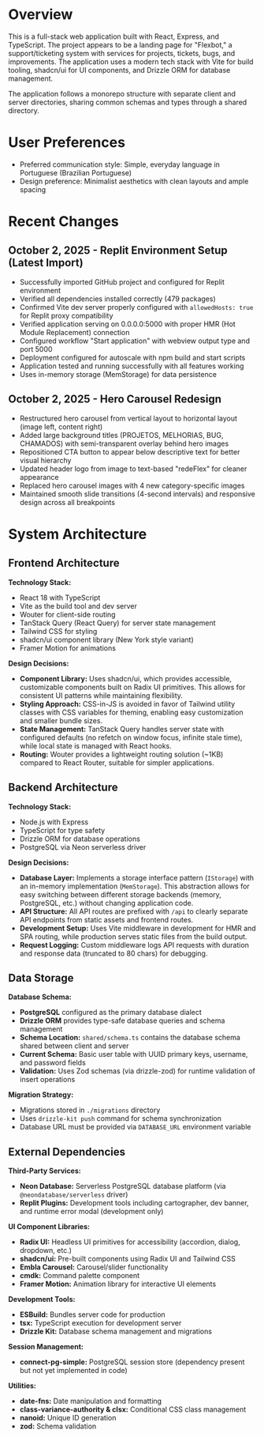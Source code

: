 # Overview

This is a full-stack web application built with React, Express, and TypeScript. The project appears to be a landing page for "Flexbot," a support/ticketing system with services for projects, tickets, bugs, and improvements. The application uses a modern tech stack with Vite for build tooling, shadcn/ui for UI components, and Drizzle ORM for database management.

The application follows a monorepo structure with separate client and server directories, sharing common schemas and types through a shared directory.

# User Preferences

- Preferred communication style: Simple, everyday language in Portuguese (Brazilian Portuguese)
- Design preference: Minimalist aesthetics with clean layouts and ample spacing

# Recent Changes

## October 2, 2025 - Replit Environment Setup (Latest Import)
- Successfully imported GitHub project and configured for Replit environment
- Verified all dependencies installed correctly (479 packages)
- Confirmed Vite dev server properly configured with `allowedHosts: true` for Replit proxy compatibility
- Verified application serving on 0.0.0.0:5000 with proper HMR (Hot Module Replacement) connection
- Configured workflow "Start application" with webview output type and port 5000
- Deployment configured for autoscale with npm build and start scripts
- Application tested and running successfully with all features working
- Uses in-memory storage (MemStorage) for data persistence

## October 2, 2025 - Hero Carousel Redesign
- Restructured hero carousel from vertical layout to horizontal layout (image left, content right)
- Added large background titles (PROJETOS, MELHORIAS, BUG, CHAMADOS) with semi-transparent overlay behind hero images
- Repositioned CTA button to appear below descriptive text for better visual hierarchy
- Updated header logo from image to text-based "redeFlex" for cleaner appearance
- Replaced hero carousel images with 4 new category-specific images
- Maintained smooth slide transitions (4-second intervals) and responsive design across all breakpoints

# System Architecture

## Frontend Architecture

**Technology Stack:**
- React 18 with TypeScript
- Vite as the build tool and dev server
- Wouter for client-side routing
- TanStack Query (React Query) for server state management
- Tailwind CSS for styling
- shadcn/ui component library (New York style variant)
- Framer Motion for animations

**Design Decisions:**
- **Component Library:** Uses shadcn/ui, which provides accessible, customizable components built on Radix UI primitives. This allows for consistent UI patterns while maintaining flexibility.
- **Styling Approach:** CSS-in-JS is avoided in favor of Tailwind utility classes with CSS variables for theming, enabling easy customization and smaller bundle sizes.
- **State Management:** TanStack Query handles server state with configured defaults (no refetch on window focus, infinite stale time), while local state is managed with React hooks.
- **Routing:** Wouter provides a lightweight routing solution (~1KB) compared to React Router, suitable for simpler applications.

## Backend Architecture

**Technology Stack:**
- Node.js with Express
- TypeScript for type safety
- Drizzle ORM for database operations
- PostgreSQL via Neon serverless driver

**Design Decisions:**
- **Database Layer:** Implements a storage interface pattern (`IStorage`) with an in-memory implementation (`MemStorage`). This abstraction allows for easy switching between different storage backends (memory, PostgreSQL, etc.) without changing application code.
- **API Structure:** All API routes are prefixed with `/api` to clearly separate API endpoints from static assets and frontend routes.
- **Development Setup:** Uses Vite middleware in development for HMR and SPA routing, while production serves static files from the build output.
- **Request Logging:** Custom middleware logs API requests with duration and response data (truncated to 80 chars) for debugging.

## Data Storage

**Database Schema:**
- **PostgreSQL** configured as the primary database dialect
- **Drizzle ORM** provides type-safe database queries and schema management
- **Schema Location:** `shared/schema.ts` contains the database schema shared between client and server
- **Current Schema:** Basic user table with UUID primary keys, username, and password fields
- **Validation:** Uses Zod schemas (via drizzle-zod) for runtime validation of insert operations

**Migration Strategy:**
- Migrations stored in `./migrations` directory
- Uses `drizzle-kit push` command for schema synchronization
- Database URL must be provided via `DATABASE_URL` environment variable

## External Dependencies

**Third-Party Services:**
- **Neon Database:** Serverless PostgreSQL database platform (via `@neondatabase/serverless` driver)
- **Replit Plugins:** Development tools including cartographer, dev banner, and runtime error modal (development only)

**UI Component Libraries:**
- **Radix UI:** Headless UI primitives for accessibility (accordion, dialog, dropdown, etc.)
- **shadcn/ui:** Pre-built components using Radix UI and Tailwind CSS
- **Embla Carousel:** Carousel/slider functionality
- **cmdk:** Command palette component
- **Framer Motion:** Animation library for interactive UI elements

**Development Tools:**
- **ESBuild:** Bundles server code for production
- **tsx:** TypeScript execution for development server
- **Drizzle Kit:** Database schema management and migrations

**Session Management:**
- **connect-pg-simple:** PostgreSQL session store (dependency present but not yet implemented in code)

**Utilities:**
- **date-fns:** Date manipulation and formatting
- **class-variance-authority & clsx:** Conditional CSS class management
- **nanoid:** Unique ID generation
- **zod:** Schema validation